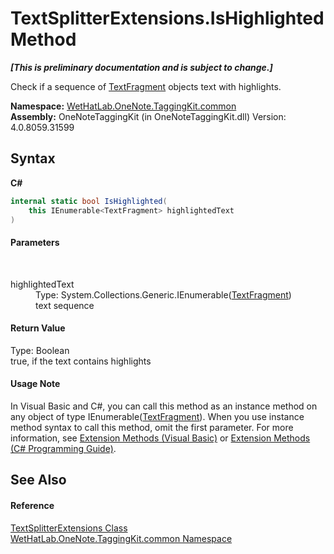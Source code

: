 # TextSplitterExtensions.IsHighlighted Method 
 _**\[This is preliminary documentation and is subject to change.\]**_

Check if a sequence of <a href="f320e495-7b74-f8c1-98f7-e408d87aac42">TextFragment</a> objects text with highlights.

**Namespace:**&nbsp;<a href="bcdbab9c-63d1-48a4-6937-af53fb8d9a55">WetHatLab.OneNote.TaggingKit.common</a><br />**Assembly:**&nbsp;OneNoteTaggingKit (in OneNoteTaggingKit.dll) Version: 4.0.8059.31599

## Syntax

**C#**<br />
``` C#
internal static bool IsHighlighted(
	this IEnumerable<TextFragment> highlightedText
)
```


#### Parameters
&nbsp;<dl><dt>highlightedText</dt><dd>Type: System.Collections.Generic.IEnumerable(<a href="f320e495-7b74-f8c1-98f7-e408d87aac42">TextFragment</a>)<br />text sequence</dd></dl>

#### Return Value
Type: Boolean<br />true, if the text contains highlights

#### Usage Note
In Visual Basic and C#, you can call this method as an instance method on any object of type IEnumerable(<a href="f320e495-7b74-f8c1-98f7-e408d87aac42">TextFragment</a>). When you use instance method syntax to call this method, omit the first parameter. For more information, see <a href="http://msdn.microsoft.com/en-us/library/bb384936.aspx">Extension Methods (Visual Basic)</a> or <a href="http://msdn.microsoft.com/en-us/library/bb383977.aspx">Extension Methods (C# Programming Guide)</a>.

## See Also


#### Reference
<a href="d0dae531-f1bb-9717-feea-1a4da575b47e">TextSplitterExtensions Class</a><br /><a href="bcdbab9c-63d1-48a4-6937-af53fb8d9a55">WetHatLab.OneNote.TaggingKit.common Namespace</a><br />